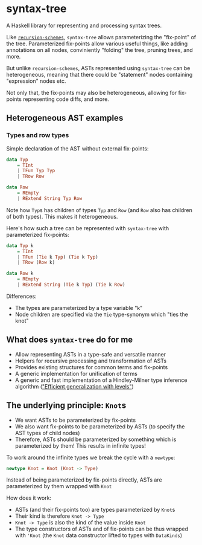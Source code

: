 # syntax-tree

A Haskell library for representing and processing syntax trees.

Like [`recursion-schemes`](https://github.com/ekmett/recursion-schemes/),
`syntax-tree` allows parameterizing the "fix-point" of the tree. Parameterized fix-points allow various useful things, like adding annotations on all nodes, conviniently "folding" the tree, pruning trees, and more.

But unlike `recursion-schemes`, ASTs represented using `syntax-tree` can be heterogeneous,
meaning that there could be "statement" nodes containing "expression" nodes etc.

Not only that, the fix-points may also be heterogeneous,
allowing for fix-points representing code diffs, and more.

## Heterogeneous AST examples

### Types and row types

Simple declaration of the AST without external fix-points:

```Haskell
data Typ
    = TInt
    | TFun Typ Typ
    | TRow Row

data Row
    = REmpty
    | RExtend String Typ Row
```

Note how `Typ`s has children of types `Typ` and `Row` (and `Row` also has children of both types). This makes it heterogeneous.

Here's how such a tree can be represented with `syntax-tree` with parameterized fix-points:

```Haskell
data Typ k
    = TInt
    | TFun (Tie k Typ) (Tie k Typ)
    | TRow (Row k)

data Row k
    = REmpty
    | RExtend String (Tie k Typ) (Tie k Row)
```

Differences:

* The types are parameterized by a type variable "k"
* Node children are specified via the `Tie` type-synonym which "ties the knot"

## What does `syntax-tree` do for me

* Allow representing ASTs in a type-safe and versatile manner
* Helpers for recursive processing and transformation of ASTs
* Provides existing structures for common terms and fix-points
* A generic implementation for unification of terms
* A generic and fast implementation of a Hindley-Milner type inference algorithm (["Efficient generalization with levels"](http://okmij.org/ftp/ML/generalization.html#levels))

## The underlying principle: `Knot`s

* We want ASTs to be parameterized by fix-points
* We also want fix-points to be parameterized by ASTs (to specify the AST types of child nodes)
* Therefore, ASTs should be parameterized by something which is parameterized by them! This results in infinite types!

To work around the infinite types we break the cycle with a `newtype`:

```Haskell
newtype Knot = Knot (Knot -> Type)
```

Instead of being parameterized by fix-points directly, ASTs are parameterized by them wrapped with `Knot`

How does it work:

* ASTs (and their fix-points too) are types parameterized by `Knot`s
* Their kind is therefore `Knot -> Type`
* `Knot -> Type` is also the kind of the value inside `Knot`
* The type constructors of ASTs and of fix-points can be thus wrapped with `'Knot` (the `Knot` data constructor lifted to types with `DataKinds`)
